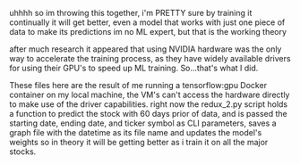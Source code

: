 uhhhh so im throwing this together, i'm PRETTY sure by training it continually it will get better, even a model that works with just one piece of data to make its predictions
im no ML expert, but that is the working theory

after much research it appeared that using NVIDIA hardware was the only way to accelerate the training process, as they have widely available drivers
for using their GPU's to speed up ML training. So...that's what I did.

These files here are the result of me running a tensorflow:gpu Docker container on my local machine, the VM's can't access the hardware directly to make use of
the driver capabilities. right now the redux_2.py script holds a function to predict the stock with 60 days prior of data, and is passed the starting date, ending date, and 
ticker symbol as CLI parameters, saves a graph file with the datetime as its file name and updates the model's weights so in theory 
it will be getting better as i train it on all the major stocks.
